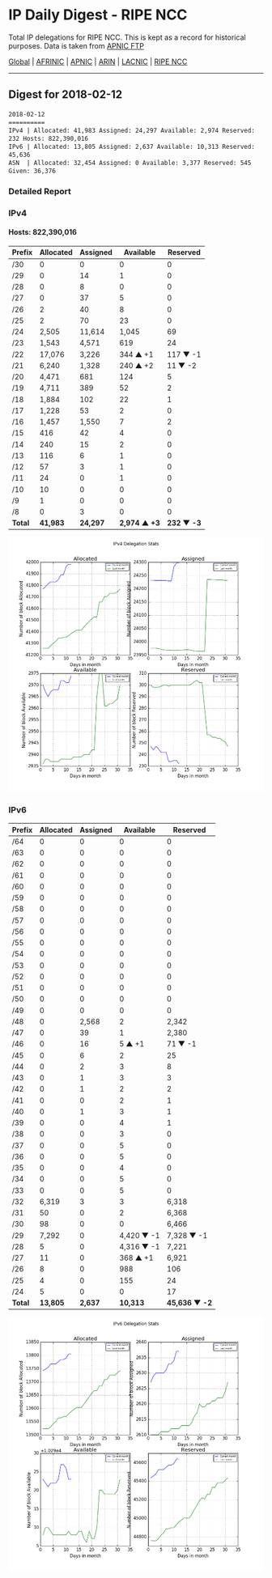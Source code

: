 # IP Daily Digest - RIPE NCC

Total IP delegations for RIPE NCC. This is kept as a record for historical purposes. Data is taken from [APNIC FTP](https://ftp.apnic.net/)

[Global](https://github.com/csmets/IP-Daily-Digest) | [AFRINIC](https://github.com/csmets/IP-Daily-Digest/tree/master/archives/AFRINIC) | [APNIC](https://github.com/csmets/IP-Daily-Digest/tree/master/archives/APNIC) | [ARIN](https://github.com/csmets/IP-Daily-Digest/tree/master/archives/ARIN) | [LACNIC](https://github.com/csmets/IP-Daily-Digest/tree/master/archives/LACNIC) | [RIPE NCC](https://github.com/csmets/IP-Daily-Digest/tree/master/archives/RIPE_NCC)

---

## Digest for 2018-02-12
```
2018-02-12
==========
IPv4 | Allocated: 41,983 Assigned: 24,297 Available: 2,974 Reserved: 232 Hosts: 822,390,016
IPv6 | Allocated: 13,805 Assigned: 2,637 Available: 10,313 Reserved: 45,636
ASN  | Allocated: 32,454 Assigned: 0 Available: 3,377 Reserved: 545 Given: 36,376
```

### Detailed Report

### IPv4

#### Hosts: **822,390,016**

| Prefix | Allocated | Assigned | Available | Reserved |
| ----- | ----- | ----- | ----- | ----- |
| /30 | 0 | 0 | 0 | 0 |
| /29 | 0 | 14 | 1 | 0 |
| /28 | 0 | 8 | 0 | 0 |
| /27 | 0 | 37 | 5 | 0 |
| /26 | 2 | 40 | 8 | 0 |
| /25 | 2 | 70 | 23 | 0 |
| /24 | 2,505 | 11,614 | 1,045 | 69 |
| /23 | 1,543 | 4,571 | 619 | 24 |
| /22 | 17,076 | 3,226 | 344 ▲ +1 | 117 ▼ -1 |
| /21 | 6,240 | 1,328 | 240 ▲ +2 | 11 ▼ -2 |
| /20 | 4,471 | 681 | 124 | 5 |
| /19 | 4,711 | 389 | 52 | 2 |
| /18 | 1,884 | 102 | 22 | 1 |
| /17 | 1,228 | 53 | 2 | 0 |
| /16 | 1,457 | 1,550 | 7 | 2 |
| /15 | 416 | 42 | 4 | 0 |
| /14 | 240 | 15 | 2 | 0 |
| /13 | 116 | 6 | 1 | 0 |
| /12 | 57 | 3 | 1 | 0 |
| /11 | 24 | 0 | 1 | 0 |
| /10 | 10 | 0 | 0 | 0 |
| /9 | 1 | 0 | 0 | 0 |
| /8 | 0 | 3 | 0 | 0 |
| **Total** | **41,983** | **24,297** | **2,974 ▲ +3** | **232 ▼ -3** |

![ipv4-stats](ipv4-figure.png)

### IPv6

| Prefix | Allocated | Assigned | Available | Reserved |
| ----- | ----- | ----- | ----- | ----- |
| /64 | 0 | 0 | 0 | 0 |
| /63 | 0 | 0 | 0 | 0 |
| /62 | 0 | 0 | 0 | 0 |
| /61 | 0 | 0 | 0 | 0 |
| /60 | 0 | 0 | 0 | 0 |
| /59 | 0 | 0 | 0 | 0 |
| /58 | 0 | 0 | 0 | 0 |
| /57 | 0 | 0 | 0 | 0 |
| /56 | 0 | 0 | 0 | 0 |
| /55 | 0 | 0 | 0 | 0 |
| /54 | 0 | 0 | 0 | 0 |
| /53 | 0 | 0 | 0 | 0 |
| /52 | 0 | 0 | 0 | 0 |
| /51 | 0 | 0 | 0 | 0 |
| /50 | 0 | 0 | 0 | 0 |
| /49 | 0 | 0 | 0 | 0 |
| /48 | 0 | 2,568 | 2 | 2,342 |
| /47 | 0 | 39 | 1 | 2,380 |
| /46 | 0 | 16 | 5 ▲ +1 | 71 ▼ -1 |
| /45 | 0 | 6 | 2 | 25 |
| /44 | 0 | 2 | 3 | 8 |
| /43 | 0 | 1 | 3 | 3 |
| /42 | 0 | 1 | 2 | 2 |
| /41 | 0 | 0 | 2 | 1 |
| /40 | 0 | 1 | 3 | 1 |
| /39 | 0 | 0 | 4 | 1 |
| /38 | 0 | 0 | 3 | 0 |
| /37 | 0 | 0 | 5 | 0 |
| /36 | 0 | 0 | 5 | 0 |
| /35 | 0 | 0 | 4 | 0 |
| /34 | 0 | 0 | 5 | 0 |
| /33 | 0 | 0 | 5 | 0 |
| /32 | 6,319 | 3 | 3 | 6,318 |
| /31 | 50 | 0 | 2 | 6,368 |
| /30 | 98 | 0 | 0 | 6,466 |
| /29 | 7,292 | 0 | 4,420 ▼ -1 | 7,328 ▼ -1 |
| /28 | 5 | 0 | 4,316 ▼ -1 | 7,221 |
| /27 | 11 | 0 | 368 ▲ +1 | 6,921 |
| /26 | 8 | 0 | 988 | 106 |
| /25 | 4 | 0 | 155 | 24 |
| /24 | 5 | 0 | 0 | 17 |
| **Total** | **13,805** | **2,637** | **10,313** | **45,636 ▼ -2** |

![ipv6-stats](ipv6-figure.png)
